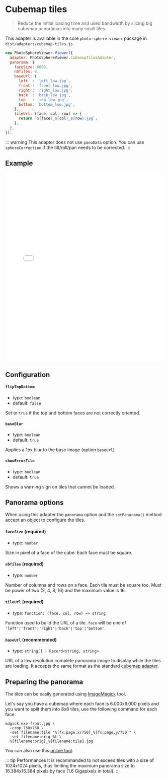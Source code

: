 # Cubemap tiles <Badge text="NEW"/>

> Reduce the initial loading time and used bandwidth by slicing big cubemap panoramas into many small tiles.

This adapter is available in the core `photo-sphere-viewer` package in `dist/adapters/cubemap-tiles.js`.

```js
new PhotoSphereViewer.Viewer({
  adapter: PhotoSphereViewer.CubemapTilesAdapter,
  panorama: {
    faceSize: 6000,
    nbTiles: 8,
    baseUrl: {
      left  : 'left_low.jpg',  
      front : 'front_low.jpg', 
      right : 'right_low.jpg', 
      back  : 'back_low.jpg',  
      top   : 'top_low.jpg',   
      bottom: 'bottom_low.jpg',
    },
    tileUrl: (face, col, row) => {
      return `${face}_${col}_${row}.jpg`;
    },
  },
});
```

::: warning
This adapter does not use `panoData` option. You can use `sphereCorrection` if the tilt/roll/pan needs to be corrected.
:::


## Example

<iframe style="width: 100%; height: 600px;" src="//jsfiddle.net/mistic100/7vxju1en/embedded/result,js/dark" allowfullscreen="allowfullscreen" frameborder="0"></iframe>


## Configuration

#### `flipTopBottom`
- type: `boolean`
- default: `false`

Set to `true` if the top and bottom faces are not correctly oriented.

#### `baseBlur`
- type: `boolean`
- default: `true`

Applies a 1px blur to the base image (option `baseUrl`).

#### `showErrorTile`
- type: `boolean`
- default: `true`

Shows a warning sign on tiles that cannot be loaded.


## Panorama options

When using this adapter the `panorama` option and the `setPanorama()` method accept an object to configure the tiles.

#### `faceSize` (required)
- type: `number`

Size in pixel of a face of the cube. Each face must be square.

#### `nbTiles` (required)
- type: `number`

Number of columns and rows on a face. Each tile must be square too. Must be power of two (2, 4, 8, 16) and the maximum value is 16.

#### `tileUrl` (required)
- type: `function: (face, col, row) => string`

Function used to build the URL of a tile. `face` will be one of `'left'|'front'|'right'|'back'|'top'|'bottom'`.

#### `baseUrl` (recommended)
- type: `string[] | Record<string, string>`

URL of a low resolution complete panorama image to display while the tiles are loading. It accepts the same format as the standard [cubemap adapter](./cubemap.md#panorama-options).


## Preparing the panorama

The tiles can be easily generated using [ImageMagick](https://imagemagick.org) tool.

Let's say you have a cubemap where each face is 6.000x6.000 pixels and you want to split them into 8x8 tiles, use the following command for each face:

```
magick.exe front.jpg \
  -crop 750x750 \
  -set filename:tile "%[fx:page.x/750]_%[fx:page.y/750]" \
  -set filename:orig %t \
  %[filename:orig]_%[filename:tile].jpg
```

You can also use this [online tool](https://pinetools.com/split-image).


::: tip Performances
It is recommanded to not exceed tiles with a size of 1024x1024 pixels, thus limiting the maximum panorama size to 16.384x16.384 pixels by face (1.6 Gigapixels in total).
:::
